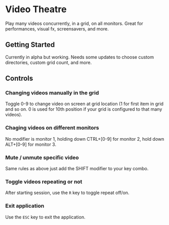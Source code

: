 # Video Theatre

Play many videos concurrently, in a grid, on all monitors. Great for performances, visual fx, screensavers, and more.

## Getting Started

Currently in alpha but working. Needs some updates to choose custom directories, custom grid count, and more.

## Controls

### Changing videos manually in the grid

Toggle 0-9 to change video on screen at grid location (1 for first item in grid and so on. 0 is used for 10th position if your grid is configured to that many videos). 

### Chaging videos on different monitors

No modifier is monitor 1, holding down CTRL+[0-9] for monitor 2, hold down ALT+[0-9] for monitor 3.

### Mute / unmute specific video

Same rules as above just add the SHIFT modifier to your key combo.

### Toggle videos repeating or not

After starting session, use the `R` key to toggle repeat off/on.

### Exit application

Use the `ESC` key to exit the application.